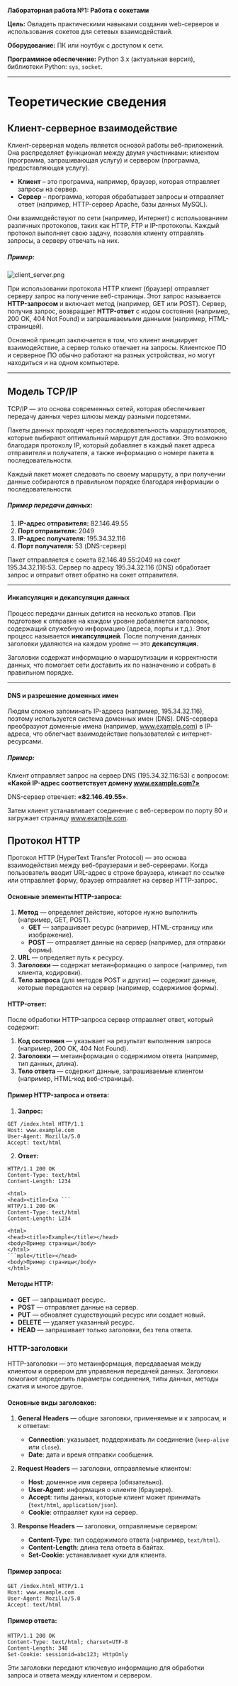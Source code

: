 **Лабораторная работа №1: Работа с сокетами**

**Цель:** Овладеть практическими навыками создания web-серверов и использования сокетов для сетевых взаимодействий.

**Оборудование:** ПК или ноутбук с доступом к сети.

**Программное обеспечение:** Python 3.x (актуальная версия), библиотеки Python: `sys`, `socket`.

---

# Теоретические сведения

## Клиент-серверное взаимодействие

Клиент-серверная модель является основой работы веб-приложений. Она распределяет функционал между двумя участниками: клиентом (программа, запрашивающая услугу) и сервером (программа, предоставляющая услугу).

- **Клиент** – это программа, например, браузер, которая отправляет запросы на сервер.
- **Сервер** – программа, которая обрабатывает запросы и отправляет ответ (например, HTTP-сервер Apache, базы данных MySQL).

Они взаимодействуют по сети (например, Интернет) с использованием различных протоколов, таких как HTTP, FTP и IP-протоколы. Каждый протокол выполняет свою задачу, позволяя клиенту отправлять запросы, а серверу отвечать на них.

##### Пример:

![client_server.png](images/client_server.png)

При использовании протокола HTTP клиент (браузер) отправляет серверу запрос на получение веб-страницы. Этот запрос называется **HTTP-запросом** и включает метод (например, GET или POST). Сервер, получив запрос, возвращает **HTTP-ответ** с кодом состояния (например, 200 OK, 404 Not Found) и запрашиваемыми данными (например, HTML-страницей).

Основной принцип заключается в том, что клиент инициирует взаимодействие, а сервер только отвечает на запросы. Клиентское ПО и серверное ПО обычно работают на разных устройствах, но могут находиться и на одном компьютере.

---

## **Модель TCP/IP**

TCP/IP — это основа современных сетей, которая обеспечивает передачу данных через шлюзы между разными подсетями.

Пакеты данных проходят через последовательность маршрутизаторов, которые выбирают оптимальный маршрут для доставки. Это возможно благодаря протоколу IP, который добавляет в каждый пакет адреса отправителя и получателя, а также информацию о номере пакета в последовательности.

Каждый пакет может следовать по своему маршруту, а при получении данные собираются в правильном порядке благодаря информации о последовательности.

##### Пример передачи данных:

1. **IP-адрес отправителя:** 82.146.49.55
2. **Порт отправителя:** 2049
3. **IP-адрес получателя:** 195.34.32.116
4. **Порт получателя:** 53 (DNS-сервер)

Пакет отправляется с сокета 82.146.49.55:2049 на сокет 195.34.32.116:53. Сервер по адресу 195.34.32.116 (DNS) обработает запрос и отправит ответ обратно на сокет отправителя.

---

#### Инкапсуляция и декапсуляция данных

Процесс передачи данных делится на несколько этапов. При подготовке к отправке на каждом уровне добавляется заголовок, содержащий служебную информацию (адреса, порты и т.д.). Этот процесс называется **инкапсуляцией**. После получения данных заголовки удаляются на каждом уровне — это **декапсуляция**.

Заголовки содержат информацию о маршрутизации и корректности данных, что помогает сети доставить их по назначению и собрать в правильном порядке.

---

#### DNS и разрешение доменных имен

Людям сложно запоминать IP-адреса (например, 195.34.32.116), поэтому используется система доменных имен (DNS). DNS-сервера преобразуют доменные имена (например, www.example.com) в IP-адреса, что облегчает взаимодействие пользователей с интернет-ресурсами.

##### Пример:

Клиент отправляет запрос на сервер DNS (195.34.32.116:53) с вопросом: **«Какой IP-адрес соответствует домену www.example.com?»**

DNS-сервер отвечает: **«82.146.49.55»**.

Затем клиент устанавливает соединение с веб-сервером по порту 80 и загружает страницу www.example.com.


## **Протокол HTTP**
Протокол HTTP (HyperText Transfer Protocol) — это основа взаимодействия между веб-браузерами и веб-серверами. Когда пользователь вводит URL-адрес в строке браузера, кликает по ссылке или отправляет форму, браузер отправляет на сервер HTTP-запрос.

#### Основные элементы HTTP-запроса:

1. **Метод** — определяет действие, которое нужно выполнить (например, GET, POST).
    - **GET** — запрашивает ресурс (например, HTML-страницу или изображение).
    - **POST** — отправляет данные на сервер (например, для отправки формы).
2. **URL** — определяет путь к ресурсу.
3. **Заголовки** — содержат метаинформацию о запросе (например, тип клиента, кодировки).
4. **Тело запроса** (для методов POST и других) — содержит данные, которые передаются на сервер (например, содержимое формы).

#### HTTP-ответ:

После обработки HTTP-запроса сервер отправляет ответ, который содержит:
1. **Код состояния** — указывает на результат выполнения запроса (например, 200 OK, 404 Not Found).
2. **Заголовки** — метаинформация о содержимом ответа (например, тип данных, длина).
3. **Тело ответа** — содержит данные, запрашиваемые клиентом (например, HTML-код веб-страницы).

#### Пример HTTP-запроса и ответа:

1. **Запрос:**

```
GET /index.html HTTP/1.1
Host: www.example.com
User-Agent: Mozilla/5.0
Accept: text/html
```

2. **Ответ:**

```
HTTP/1.1 200 OK
Content-Type: text/html
Content-Length: 1234

<html>
<head><title>Exa ```
HTTP/1.1 200 OK
Content-Type: text/html
Content-Length: 1234

<html>
<head><title>Example</title></head>
<body>Пример страницы</body>
</html>
```mple</title></head>
<body>Пример страницы</body>
</html>
```

#### Методы HTTP:

- **GET** — запрашивает ресурс.
- **POST** — отправляет данные на сервер.
- **PUT** — обновляет существующий ресурс или создает новый.
- **DELETE** — удаляет указанный ресурс.
- **HEAD** — запрашивает только заголовки, без тела ответа.

### **HTTP-заголовки**
HTTP-заголовки — это метаинформация, передаваемая между клиентом и сервером для управления передачей данных. Заголовки помогают определить параметры соединения, типы данных, методы сжатия и многое другое.

#### Основные виды заголовков:

1. **General Headers** — общие заголовки, применяемые и к запросам, и к ответам:
   - **Connection**: указывает, поддерживать ли соединение (`keep-alive` или `close`).
   - **Date**: дата и время отправки сообщения.

2. **Request Headers** — заголовки, отправляемые клиентом:
   - **Host**: доменное имя сервера (обязательно).
   - **User-Agent**: информация о клиенте (браузере).
   - **Accept**: типы данных, которые клиент может принимать (`text/html`, `application/json`).
   - **Cookie**: отправляет куки на сервер.

3. **Response Headers** — заголовки, отправляемые сервером:
   - **Content-Type**: тип содержимого ответа (например, `text/html`).
   - **Content-Length**: длина тела ответа в байтах.
   - **Set-Cookie**: устанавливает куки для клиента.

#### Пример запроса:

```http
GET /index.html HTTP/1.1
Host: www.example.com
User-Agent: Mozilla/5.0
Accept: text/html
```

#### Пример ответа:

```http
HTTP/1.1 200 OK
Content-Type: text/html; charset=UTF-8
Content-Length: 348
Set-Cookie: sessionid=abc123; HttpOnly
```

Эти заголовки передают ключевую информацию для обработки запроса и ответа между клиентом и сервером.